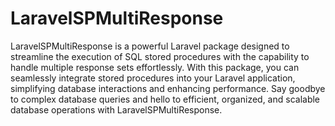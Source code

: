 # LaravelSPMultiResponse
 LaravelSPMultiResponse is a powerful Laravel package designed to streamline the execution of SQL stored procedures with the capability to handle multiple response sets effortlessly. With this package, you can seamlessly integrate stored procedures into your Laravel application, simplifying database interactions and enhancing performance. Say goodbye to complex database queries and hello to efficient, organized, and scalable database operations with LaravelSPMultiResponse.
